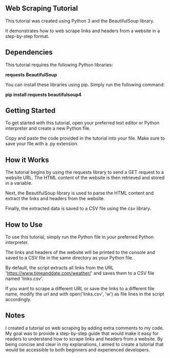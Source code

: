 ## Web Scraping Tutorial
This tutorial was created using Python 3 and the BeautifulSoup library. 

It demonstrates how to web scrape links and headers from a website in a step-by-step format.

## Dependencies
This tutorial requires the following Python libraries:

**requests**
**BeautifulSoup**

You can install these libraries using pip. Simply run the following command:

**pip install requests beautifulsoup4**

## Getting Started

To get started with this tutorial, open your preferred text editor or Python interpreter and create a new Python file.

Copy and paste the code provided in the tutorial into your file. Make sure to save your file with a .py extension.

## How it Works

The tutorial begins by using the requests library to send a GET request to a website URL. The HTML content of the website is then retrieved and stored in a variable.

Next, the BeautifulSoup library is used to parse the HTML content and extract the links and headers from the website.

Finally, the extracted data is saved to a CSV file using the csv library.

## How to Use
To use this tutorial, simply run the Python file in your preferred Python interpreter. 

The links and headers of the website will be printed to the console and saved to a CSV file in the same directory as your Python file.

By default, the script extracts all links from the URL 'https://www.timeanddate.com/weather/' and saves them to a CSV file named 'links.csv'. 

If you want to scrape a different URL or save the links to a different file name, modify the url and with open('links.csv', 'w') as file lines in the script accordingly.

## Notes
I created a tutorial on web scraping by adding extra comments to my code. My goal was to provide a step-by-step guide that would make it easy for readers to understand how to scrape links and headers from a website. By being concise and clear in my explanations, I aimed to create a tutorial that would be accessible to both beginners and experienced developers. 

